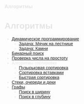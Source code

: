 <span style="color: #E5E4E4; font-family: Helvetica;">

### Алгоритмы

# **Алгоритмы**

* [Динамическое программирование](dynamic.md)
    + [Задача: Мячик на лестнице](stairs_ball.md)
    + [Задача: Камни](stones.md)
* [Бинарный поиск](binary.md)
* [Проверка числа на простоту](ifprime.md)
* Алгоритмы сортировки
    + [Пузырьковая сортировка](bubblesort.md)
    + [Сортировка вставками](insertionsort.md)
    + [Быстрая сортировка](quicksort.md)
* [Стеки, очереди и деки](stack_queues_deques.md)
* [Графы](graphs.md)
    + [Поиск в ширину](bfs.md)
    + [Поиск в глубину](dfs.md)

